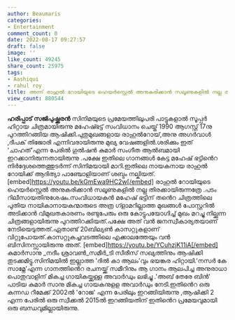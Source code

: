 ```yaml
---
author: Beaumaris
categories:
- Entertainment
comment_count: 0
date: 2022-08-17 09:27:57
draft: false
image: ''
like_count: 49245
share_count: 25975
tags:
- Aashiqui
- rahul roy
title: അന്ന് രാഹുൽ റോയിയുടെ ഹെയർസ്റ്റെൽ അനുകരിക്കാൻ സലൂണുകളിൽ നല്ല തിരക്കായിരുന്നത്രേ
view_count: 880544
---
```


**ഹരിപ്പാട് സജിപുഷ്ക്കരൻ** സിനിമയുടെ പ്രമേയത്തിലുപരി പാട്ടുകളാൽ സൂപ്പർ ഹിറ്റായ ചിത്രമായിരുന്നു മഹേഷ്ഭട്ട് സംവിധാനം ചെയ്ത് 1990 ആഗസ്റ്റ് 17നു പുറത്തിറങ്ങിയ ആഷിക്കി.പുതുമുഖങ്ങളായ രാഹുൽറോയ്,അനു അഗർവാൾ ,ദീപക് തിജോരി എന്നിവരായിരുന്നു മുഖ്യ വേഷങ്ങളിൽ.ശരിക്കും ഇത് 'ചാഹത്'എന്ന പേരിൽ ഗുൽഷൻ കുമാർ സംഗീത ആൽബമായി ഇറക്കാനിരുന്നതായിരുന്നു .പക്ഷേ ഇതിലെ ഗാനങ്ങൾ കേട്ട മഹേഷ് ഭട്ടിൻെറ നിർദ്ദേശത്തെത്തുടർന്ന് സിനിമയായി മാറി.ഇതിലെ നായകനായ രാഹുൽ റോയിക്ക് ആദിത്യാ പാഞ്ചോളിയാണ് ശബ്ദം നല്കിയത്. [embed]https://youtu.be/kGmEwa9HC2w[/embed] രാഹുൽ റോയിയുടെ ഹെയർസ്റ്റെൽ അനുകരിക്കാൻ സലൂണുകളിൽ നല്ല തിരക്കായിരുന്നത്രേ .പടം റിലീസായതിനുശേഷം.സംവിധായകൻ മഹേഷ് ഭട്ടിന് തൻെറ ചിത്രത്തിലെ പുതിയ നായികാനായകന്മാരുടെ അത്ര ഗ്ളാമറില്ലാത്ത മുഖങ്ങൾ പോസ്റ്ററിൽ അടിക്കാൻ വിമുഖതകാരണം രണ്ടുപേരും ഒരു കോട്ടുപയോഗിച്ച് മുഖം മറച്ചു നില്ക്കുന്ന ചിത്രങ്ങളായിരുന്നു പുറത്തിറക്കിയത്.പക്ഷേ അത് വൻ ജനസ്വീകാര്യതയാണ് നേടിയെടുത്തത്.ഏതാണ്ട് 20ബില്യൺ കാസറ്റുകളാണ് വിറ്റുപോയത്.കാസറ്റുകച്ചവടത്തിലെ എക്കാലത്തേയും വൻ ബിസിനസ്സായിരുന്നു അത്. [embed]https://youtu.be/YCuhzjK11iA[/embed] കുമാർസാനു _നദീം ശ്രാവൺ_സമീർ_ടി സീരീസ് സഖ്യത്തിനും ആഷിക്കി തുടക്കമിട്ടു.സിനിമയിൽ ഇല്ലാത്ത 'ദിൽ കാ ആലം'വും ഭയങ്കര ഹിറ്റായി.'നസർ കേ സാമ്നേ'എന്ന ഗാനത്തിൻെറ രചനയ്ക്ക് സമീറിനും ആ ഗാനം ആലപിച്ച അനുരാധാ പൊതുവാളിന് മികച്ച ഗായികയ്ക്കുള്ള അവാർഡും ലഭിച്ചു .'അബ് തേരേ ബിൻ' പാടിയ കുമാർ സാനു മികച്ച ഗായകനുളള അവാർഡും നേടി.ഇതിൻെറ ഒരു കന്നഡ റീമേക്ക് 2002ൽ 'റോജ' എന്ന പേരിലും ഇറങ്ങിയിരുന്നു ,ആഷിക്കി 2 എന്ന പേരിൽ ഒരു സ്വീക്കൽ 2015ൽ ഇറങ്ങിയതിന് ഇതിൻെറ പ്രമേയവുമായി ഒരു ബന്ധവുമില്ലായിരുന്നു.